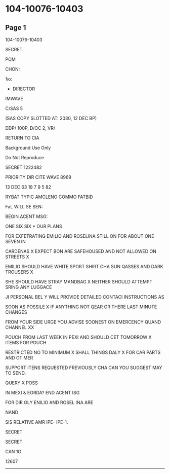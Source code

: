 # 104-10076-10403

## Page 1

104-10076-10403

SECRET

POM

CHON:

1ю:

+ DIRECTOR

IMWAVE

C/SAS 5

(SAS COPY SLOTTED AT: 2030, 12 DEC BP)

DDP/ 100P, D/OC 2, VR/

RETURN TO CIA

Background Use Only

Do Not Reproduce

SECRET 1222482

PRIORITY DIR CITE WAVE 8969

13 DEC 63 18 7 9 5 82

RYBAT TYPIC AMCLENO COMMO FATBID

FaL WILL SE SEN:

BEGIN ACENT MSG:

ONE SIX SIX * OUR PLANS

FOR EXFETRATING EMILIO AND ROSELINA STILL ON FOR ABOUT ONE SEVEN IN

CARDENAS X EXPECT BON ARE SAFEHOUSED AND NOT ALLOWED ON STREETS X

EMILIO SHOULD HAVE WHITE SPORT SHIRT CHA SUN QASSES AND DARK TROUSERS X

SHE SHOULD HAVE STRAY MANDBAG X NEITHER SHOULD ATTEMPT SRING ANY LUGGACE

JI PERSONAL BEL Y WILL PROVIDE DETAILED CONTACI INSTRUCTIONS AS

SOON AS POSSILE X IF ANYTHING NOT QEAR OR THERE LAST MINUTE CHANGES

FROM YOUR SIDE URGE YOU ADVISE SOONEST ON EMERCENCY QUAND CHANNEL XX

POUCH FROM LAST WEEK IN PEXI AND SHOULD CET TOMORROW X ITEMS FOR POUCH

RESTRICTED NO TO MINIMUM X SHALL THINGS DALY X FOR CAR PARTS AND OT MER

SUPPORT ITENS REQUESTED FREVIOUSLY CHA CAN YOU SUGGEST MAY TO SEND.

QUERY X POSS

IN MEXI & EORDA? END ACENT ISG

FOR DIR OLY ENILIO AND ROSEL INA ARE

NAND

SIS RELATIVE AMR IPE- IPE-1.

SECRET

SECRET

CAN 1G

12607

---

